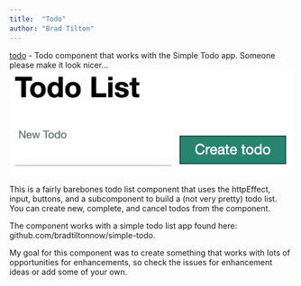 ```yaml
---
title:  "Todo"
author: "Brad Tilton"
---
```

[todo](https://github.com/NowComponents/todo) - Todo component that works with the Simple Todo app. Someone please make it look nicer...
![Todo](./assets/images/todo.png)


This is a fairly barebones todo list component that uses the httpEffect, input, buttons, and a subcomponent to build a (not very pretty) todo list. You can create new, complete, and cancel todos from the component.

The component works with a simple todo list app found here: github.com/bradtiltonnow/simple-todo.

My goal for this component was to create something that works with lots of opportunities for enhancements, so check the issues for enhancement ideas or add some of your own.